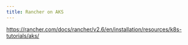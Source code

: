 ```yaml
---
title: Rancher on AKS
---
```


https://rancher.com/docs/rancher/v2.6/en/installation/resources/k8s-tutorials/aks/